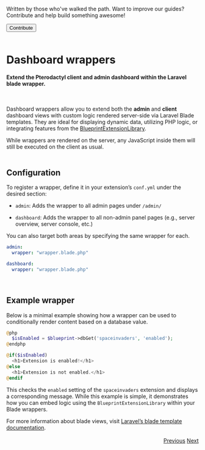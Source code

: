 <div class="position-relative p-4 text-body bg-body border rounded-4 d-flex align-items-center">
  <div class="me-3">
    <i class="bi bi-book h2"></i>
  </div>
  <p class="me-3 my-0">
    Written by those who've walked the path. Want to improve our guides? Contribute and help build something awesome!
  </p>
  <a href="https://github.com/BlueprintFramework/web/edit/main/docs/pages/developing-extensions/Dashboard-wrappers.md">
    <button class="btn btn-primary px-4 rounded-pill placeholder-wave" type="button">
      Contribute
    </button>
  </a>
</div><br>

# Dashboard wrappers
<h4 class="fw-light">Extend the Pterodactyl client and admin dashboard within the Laravel blade wrapper.</h4><br/>

Dashboard wrappers allow you to extend both the **admin** and **client** dashboard views with custom logic rendered server-side via Laravel Blade templates.
They are ideal for displaying dynamic data, utilizing PHP logic, or integrating features from the [BlueprintExtensionLibrary](?page=documentation/$blueprint).

<div class="alert mt-2 rounded-4 border" role="alert">
  <i class="bi bi-exclamation-diamond mb-1 text-warning float-start fs-4"></i>
  <div class="ps-3 ms-3">While wrappers are rendered on the server, any JavaScript inside them will still be executed on the client as usual.</div>
</div><br/>

## Configuration

To register a wrapper, define it in your extension’s `conf.yml` under the desired section:

- `admin`: Adds the wrapper to all admin pages under `/admin/`

- `dashboard`: Adds the wrapper to all non-admin panel pages (e.g., server overview, server console, etc.)

You can also target both areas by specifying the same wrapper for each.

```yml
admin:
  wrapper: "wrapper.blade.php"

dashboard:
  wrapper: "wrapper.blade.php"
```
<br/>

## Example wrapper

Below is a minimal example showing how a wrapper can be used to conditionally render content based on a database value.

```php
@php
  $isEnabled = $blueprint->dbGet('spaceinvaders', 'enabled');
@endphp

@if($isEnabled)
  <h1>Extension is enabled!</h1>
@else
  <h1>Extension is not enabled.</h1>
@endif
```

This checks the `enabled` setting of the `spaceinvaders` extension and displays a corresponding message. While this example is simple, it demonstrates how you can embed logic using the `BlueprintExtensionLibrary` within your Blade wrappers.

<div class="alert mt-2 rounded-4 border" role="alert">
  <i class="bi bi-globe mb-1 float-start fs-4"></i>
  <div class="ps-3 ms-3">For more information about blade views, visit <a href="https://laravel.com/docs/10.x/blade">Laravel’s blade template documentation</a>.</div>
</div><br/>

<div class="btn-group docs-navigator" role="group" aria-label="Navigation" style="float: right">
  <a href="?page=developing-extensions/Admin-configuration" class="btn btn-dark bg-light-subtle border-0 rounded-start-pill">Previous</a>
  <a href="?page=developing-extensions/React-components" class="btn btn-dark bg-light-subtle border-0 rounded-end-pill">Next</a>
</div>